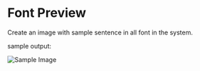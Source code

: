 # Font Preview

Create an image with sample sentence in all font in the system.

sample output:

![Sample Image](all_fonts_image.png)
